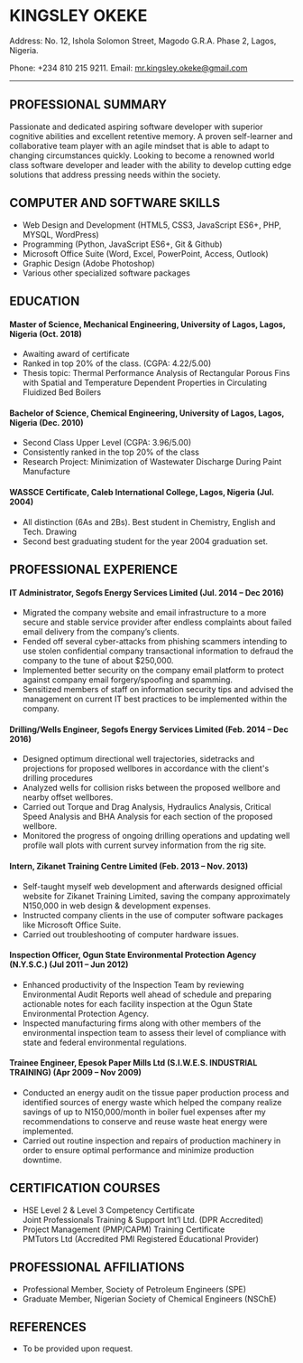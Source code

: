 # KINGSLEY OKEKE

Address: No. 12, Ishola Solomon Street, Magodo G.R.A. Phase 2, Lagos, Nigeria.

Phone: +234 810 215 9211. Email: mr.kingsley.okeke@gmail.com

<hr>

## PROFESSIONAL SUMMARY

Passionate and dedicated aspiring software developer with superior cognitive abilities and excellent retentive memory. A proven self-learner and collaborative team player with an agile mindset that is able to adapt to changing circumstances quickly. Looking to become a renowned world class software developer and leader with the ability to develop cutting edge solutions that address pressing needs within the society.

## COMPUTER AND SOFTWARE SKILLS

- Web Design and Development (HTML5, CSS3, JavaScript ES6+, PHP, MYSQL, WordPress)
- Programming (Python, JavaScript ES6+, Git & Github)
- Microsoft Office Suite (Word, Excel, PowerPoint, Access, Outlook)
- Graphic Design (Adobe Photoshop)
- Various other specialized software packages

## EDUCATION

#### Master of Science, Mechanical Engineering, University of Lagos, Lagos, Nigeria (Oct. 2018)

- Awaiting award of certificate
- Ranked in top 20% of the class. (CGPA: 4.22/5.00)
- Thesis topic: Thermal Performance Analysis of Rectangular Porous Fins with Spatial and Temperature Dependent Properties in Circulating Fluidized Bed Boilers

#### Bachelor of Science, Chemical Engineering, University of Lagos, Lagos, Nigeria (Dec. 2010)

- Second Class Upper Level (CGPA: 3.96/5.00)
- Consistently ranked in the top 20% of the class
- Research Project: Minimization of Wastewater Discharge During Paint Manufacture

#### WASSCE Certificate, Caleb International College, Lagos, Nigeria (Jul. 2004)

- All distinction (6As and 2Bs). Best student in Chemistry, English and Tech. Drawing
- Second best graduating student for the year 2004 graduation set.

## PROFESSIONAL EXPERIENCE

#### IT Administrator, Segofs Energy Services Limited (Jul. 2014 – Dec 2016)

- Migrated the company website and email infrastructure to a more secure and stable service provider after endless complaints about failed email delivery from the company’s clients.
- Fended off several cyber-attacks from phishing scammers intending to use stolen confidential company transactional information to defraud the company to the tune of about \$250,000.
- Implemented better security on the company email platform to protect against company email forgery/spoofing and spamming.
- Sensitized members of staff on information security tips and advised the management on current IT best practices to be implemented within the company.

#### Drilling/Wells Engineer, Segofs Energy Services Limited (Feb. 2014 – Dec 2016)

- Designed optimum directional well trajectories, sidetracks and projections for proposed wellbores in accordance with the client's drilling procedures
- Analyzed wells for collision risks between the proposed wellbore and nearby offset wellbores.
- Carried out Torque and Drag Analysis, Hydraulics Analysis, Critical Speed Analysis and BHA Analysis for each section of the proposed wellbore.
- Monitored the progress of ongoing drilling operations and updating well profile wall plots with current survey information from the rig site.

#### Intern, Zikanet Training Centre Limited (Feb. 2013 – Nov. 2013)

- Self-taught myself web development and afterwards designed official website for Zikanet Training Limited, saving the company approximately N150,000 in web design & development expenses.
- Instructed company clients in the use of computer software packages like Microsoft Office Suite.
- Carried out troubleshooting of computer hardware issues.

#### Inspection Officer, Ogun State Environmental Protection Agency (N.Y.S.C.) (Jul 2011 – Jun 2012)

- Enhanced productivity of the Inspection Team by reviewing Environmental Audit Reports well ahead of schedule and preparing actionable notes for each facility inspection at the Ogun State Environmental Protection Agency.
- Inspected manufacturing firms along with other members of the environmental inspection team to assess their level of compliance with state and federal environmental regulations.

#### Trainee Engineer, Epesok Paper Mills Ltd (S.I.W.E.S. INDUSTRIAL TRAINING) (Apr 2009 – Nov 2009)

- Conducted an energy audit on the tissue paper production process and identified sources of energy waste which helped the company realize savings of up to N150,000/month in boiler fuel expenses after my recommendations to conserve and reuse waste heat energy were implemented.
- Carried out routine inspection and repairs of production machinery in order to ensure optimal performance and minimize production downtime.

## CERTIFICATION COURSES

- HSE Level 2 & Level 3 Competency Certificate  
  Joint Professionals Training & Support Int’l Ltd. (DPR Accredited)
- Project Management (PMP/CAPM) Training Certificate  
  PMTutors Ltd (Accredited PMI Registered Educational Provider)

## PROFESSIONAL AFFILIATIONS

- Professional Member, Society of Petroleum Engineers (SPE)
- Graduate Member, Nigerian Society of Chemical Engineers (NSChE)

## REFERENCES

- To be provided upon request.
